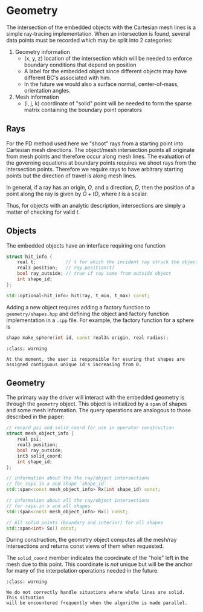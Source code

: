 Geometry
====

The intersection of the embedded objects with the Cartesian mesh lines is a simple ray-tracing implementation.  When an intersection is found, several data points must be recorded which may be split into 2 categories:

1. Geometry information
    * (x, y, z) location of the intersection which will be needed to enforce boundary conditions that depend on position
    *  A label for the embedded object since different objects may have different BC's associated with him.
    * In the future we would also a surface normal, center-of-mass, orientation angles.
2. Mesh information
    * (i, j, k) coordinate of "solid" point will be needed to form the sparse matrix containing the boundary point operators


Rays
----
For the FD method used here we "shoot" rays from a starting point into Cartesian mesh directions.  The object/mesh intersection points all originate from mesh points and therefore occur along mesh lines.  The evaluation of the governing equations at boundary points requires we shoot rays from the intersection points.  Therefore we require rays to have arbitrary starting points but the direction of travel is along mesh lines.

In general, if a ray has an origin, $O$, and a direction, $D$, then the position of a point along the ray is given by $O + t D$, where $t$ is a scalar.

Thus, for objects with an analytic description, intersections are simply a matter of checking for valid $t$.

Objects
----
The embedded objects have an interface requiring one function
```c++
struct hit_info {
    real t;           // t for which the incident ray struck the object
    real3 position;   // ray.position(t)
    bool ray_outside; // true if ray came from outside object
    int shape_id;
};

std::optional<hit_info> hit(ray, t_min, t_max) const;
```

Adding a new object requires adding a factory function to `geometry/shapes.hpp` and defining the object and factory function implementation in a `.cpp` file.  For example, the factory function for a sphere is

```c++
shape make_sphere(int id, const real3& origin, real radius);
``` 

```{admonition} Constraints on *shape_id*
:class: warning

At the moment, the user is responsible for esuring that shapes are assigned contiguous unique id's increasing from 0. 
```


Geometry
-------
The primary way the driver will interact with the embedded geometry is through the `geometry` object.  This object is initialized by a `span` of shapes and some mesh information.  The query operations are analogous to those described in the paper:

```c++
// record psi and solid_coord for use in operator construction
struct mesh_object_info {
    real psi;
    real3 position;
    bool ray_outside;
    int3 solid_coord;
    int shape_id;
};

// information about the the ray/object intersections 
// for rays in x and shape `shape_id`
std::span<const mesh_object_info> Rx(int shape_id) const;

// information about all the ray/object intersections
// for rays in x and all shapes
std::span<const mesh_object_info> Rx() const;

// All solid points (boundary and interior) for all shapes
std::span<int> Sx() const;
```

During construction, the geometry object computes all the mesh/ray intersections and returns const views of them when requested.

The `solid_coord` member indicates the coordinate of the "hole" left in the mesh due to this point.  This coordinate is *not* unique but will be the anchor for many of the
interpolation operations needed in the future. 



```{admonition} Constraints on geometry
:class: warning

We do not correctly handle situations where whole lines are solid.  This situation
will be encountered frequently when the algorithm is made parallel.
```